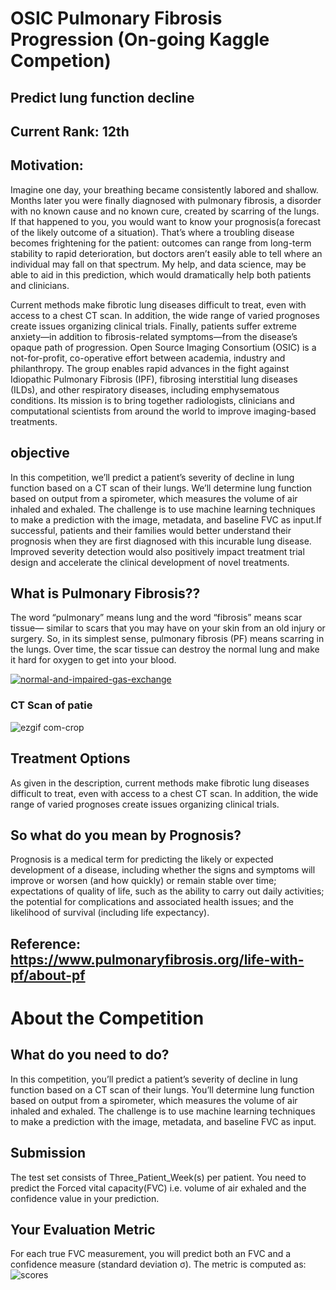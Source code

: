 # OSIC Pulmonary Fibrosis Progression (On-going Kaggle Competion)
## Predict lung function decline
## Current Rank: 12th

## Motivation:
Imagine one day, your breathing became consistently labored and shallow. Months later you were finally diagnosed with pulmonary fibrosis, a disorder with no known cause and 
no known cure, created by scarring of the lungs. If that happened to you, you would want to know your prognosis(a forecast of the likely outcome of a situation). That’s where a 
troubling disease becomes frightening for the patient: outcomes can range from long-term stability to rapid deterioration, but doctors aren’t easily able to tell where an 
individual may fall on that spectrum. My help, and data science, may be able to aid in this prediction, which would dramatically help both patients and clinicians.

Current methods make fibrotic lung diseases difficult to treat, even with access to a chest CT scan. In addition, the wide range of varied prognoses create issues organizing 
clinical trials. Finally, patients suffer extreme anxiety—in addition to fibrosis-related symptoms—from the disease’s opaque path of progression. Open Source Imaging Consortium 
(OSIC) is a not-for-profit, co-operative effort between academia, industry and philanthropy. The group enables rapid advances in the fight against Idiopathic Pulmonary 
Fibrosis (IPF), fibrosing interstitial lung diseases (ILDs), and other respiratory diseases, including emphysematous conditions. Its mission is to bring together radiologists, 
clinicians and computational scientists from around the world to improve imaging-based treatments.

## objective
In this competition, we’ll predict a patient’s severity of decline in lung function based on a CT scan of their lungs. We’ll determine lung function based on output from a 
spirometer, which measures the volume of air inhaled and exhaled. The challenge is to use machine learning techniques to make a prediction with the image, metadata, 
and baseline FVC as input.If successful, patients and their families would better understand their prognosis when they are first diagnosed with this incurable lung disease. 
Improved severity detection would also positively impact treatment trial design and accelerate the clinical development of novel treatments.

## What is Pulmonary Fibrosis??
The word “pulmonary” means lung and the word “fibrosis” means scar tissue— similar to scars that you may have on your skin from an old injury or surgery. So, in its simplest 
sense, pulmonary fibrosis (PF) means scarring in the lungs. Over time, the scar tissue can destroy the normal lung and make it hard for oxygen to get into your blood.

[![normal-and-impaired-gas-exchange](https://user-images.githubusercontent.com/39052765/88479760-1e9ac380-cf6f-11ea-9101-2bc73422b3bb.png)](url)

### CT Scan of patie
![ezgif com-crop](https://user-images.githubusercontent.com/39052765/88742777-b01d5780-d160-11ea-8446-43d69eb3618d.gif)

## Treatment Options
As given in the description, current methods make fibrotic lung diseases difficult to treat, even with access to a chest CT scan. In addition, the wide range of varied prognoses
create issues organizing clinical trials.

## So what do you mean by Prognosis?
Prognosis is a medical term for predicting the likely or expected development of a disease, including whether the signs and symptoms will improve or worsen (and how quickly) or
remain stable over time; expectations of quality of life, such as the ability to carry out daily activities; the potential for complications and associated health issues; and the likelihood of survival (including life expectancy).

## Reference: https://www.pulmonaryfibrosis.org/life-with-pf/about-pf

# About the Competition
## What do you need to do?
In this competition, you’ll predict a patient’s severity of decline in lung function based on a CT scan of their lungs. You’ll determine lung function based on output from a
spirometer, which measures the volume of air inhaled and exhaled. The challenge is to use machine learning techniques to make a prediction with the image, metadata, and baseline FVC as input.

## Submission
The test set consists of Three_Patient_Week(s) per patient. You need to predict the Forced vital capacity(FVC) i.e. volume of air exhaled and the confidence value in your prediction.

## Your Evaluation Metric
For each true FVC measurement, you will predict both an FVC and a confidence measure (standard deviation σ). The metric is computed as:
![scores](https://user-images.githubusercontent.com/39052765/88480298-e5fce900-cf72-11ea-8d78-bcf5cbd03c19.jpg)


